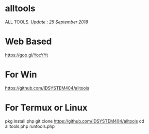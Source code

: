# alltools
ALL TOOLS.
*Update : 25 September 2018*

 # Web Based
https://goo.gl/YocYYt

# For Win
https://github.com/IDSYSTEM404/alltools

# For Termux or Linux
pkg install php
git clone https://github.com/IDSYSTEM404/alltools
cd alltools
php runtools.php
